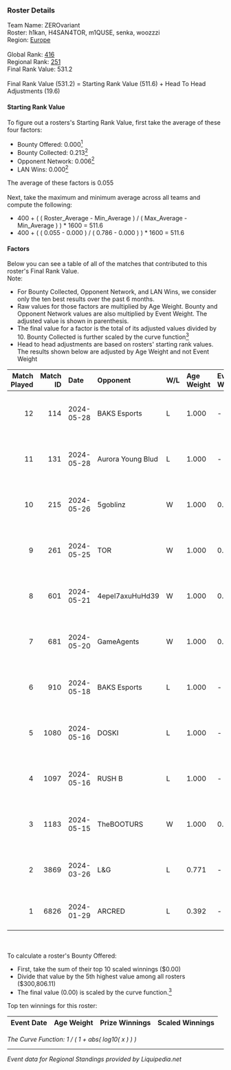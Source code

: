 ### Roster Details<br />
Team Name: ZEROvariant<br />
Roster: h1kan, H4SAN4TOR, m1QUSE, senka, woozzzi<br />
Region: [Europe]( ../standings_europe.md)<br />
<br />
Global Rank: [416](../standings_global.md)<br />
Regional Rank: [251]( ../standings_europe.md)<br />
Final Rank Value:  531.2<br />
<br />
Final Rank Value (531.2) = Starting Rank Value (511.6) + Head To Head Adjustments (19.6)<br />

#### Starting Rank Value<br />
To figure out a rosters's Starting Rank Value, first take the average of these four factors:<br />
- Bounty Offered: 0.000[<sup>1</sup>](#table2)
- Bounty Collected: 0.213[<sup>2</sup>](#table1)
- Opponent Network: 0.006[<sup>2</sup>](#table1)
- LAN Wins: 0.000[<sup>2</sup>](#table1)

The average of these factors is 0.055<br />
<br />
Next, take the maximum and minimum average across all teams and compute the following:<br />
- 400 + ( ( Roster_Average - Min_Average ) / ( Max_Average - Min_Average ) ) * 1600 = 511.6
- 400 + ( ( 0.055 - 0.000 ) / ( 0.786 - 0.000 ) ) * 1600 = 511.6


#### Factors<br />
Below you can see a table of all of the matches that contributed to this roster's Final Rank Value.<br />
Note:<br />

- For Bounty Collected, Opponent Network, and LAN Wins, we consider only the ten best results over the past 6 months.
- Raw values for those factors are multiplied by Age Weight. Bounty and Opponent Network values are also multiplied by Event Weight. The adjusted value is shown in parenthesis.
- The final value for a factor is the total of its adjusted values divided by 10. Bounty Collected is further scaled by the curve function[<sup>3</sup>](#curveFunction)
- Head to head adjustments are based on rosters' starting rank values. The results shown below are adjusted by Age Weight and not Event Weight
<span id="table1"></span><br />


| Match Played | Match ID | Date       | Opponent          | W/L | Age Weight | Event Weight | Bounty Collected | Opponent Network | LAN Wins  | H2H Adj. | Roster                                   |
| -: | -: | :- | :- | :- | :- | :- | :- | :- | :- | -: | :- |
|           12 |      114 | 2024-05-28 | BAKS Esports      | L   | 1.000      | -            | -                | -                | -         |   -12.64 | h1kan, H4SAN4TOR, m1QUSE, senka, woozzzi |
|           11 |      131 | 2024-05-28 | Aurora Young Blud | L   | 1.000      | -            | -                | -                | -         |    -6.12 | h1kan, H4SAN4TOR, m1QUSE, senka, woozzzi |
|           10 |      215 | 2024-05-26 | 5goblinz          | W   | 1.000      | 0.143        | 0.000 (0.000)    | 0.083 (0.012)    | 0 (0.000) |    14.82 | h1kan, H4SAN4TOR, m1QUSE, senka, woozzzi |
|            9 |      261 | 2024-05-25 | TOR               | W   | 1.000      | 0.143        | 0.014 (0.002)    | 0.196 (0.028)    | 0 (0.000) |    26.00 | h1kan, H4SAN4TOR, m1QUSE, senka, woozzzi |
|            8 |      601 | 2024-05-21 | 4epel7axuHuHd39   | W   | 1.000      | 0.143        | 0.000 (0.000)    | 0.055 (0.008)    | 0 (0.000) |    11.57 | gooddeph, h0s3k, h1kan, m1QUSE, senka    |
|            7 |      681 | 2024-05-20 | GameAgents        | W   | 1.000      | 0.143        | 0.000 (0.000)    | 0.054 (0.008)    | 0 (0.000) |    17.01 | gooddeph, h0s3k, h1kan, m1QUSE, senka    |
|            6 |      910 | 2024-05-18 | BAKS Esports      | L   | 1.000      | -            | -                | -                | -         |   -10.79 | h0s3k, h1kan, m1QUSE, senka, woozzzi     |
|            5 |     1080 | 2024-05-16 | DOSKI             | L   | 1.000      | -            | -                | -                | -         |   -19.46 | h0s3k, h1kan, m1QUSE, senka, woozzzi     |
|            4 |     1097 | 2024-05-16 | RUSH B            | L   | 1.000      | -            | -                | -                | -         |    -4.11 | h0s3k, h1kan, m1QUSE, senka, woozzzi     |
|            3 |     1183 | 2024-05-15 | TheBOOTURS        | W   | 1.000      | 0.143        | 0.000 (0.000)    | 0.055 (0.008)    | 0 (0.000) |    10.88 | h0s3k, h1kan, m1QUSE, senka, woozzzi     |
|            2 |     3869 | 2024-03-26 | L&G               | L   | 0.771      | -            | -                | -                | -         |    -5.31 | gr1ks, h1kan, m1QUSE, senka, ZetBest     |
|            1 |     6826 | 2024-01-29 | ARCRED            | L   | 0.392      | -            | -                | -                | -         |    -2.27 | 1NVISIBLEE, DSSj, Get_Jeka, shg, synyx   |

<br />
<span id="table2"></span><br />
To calculate a roster's Bounty Offered:<br />

- First, take the sum of their top 10 scaled winnings ($0.00)
- Divide that value by the 5th highest value among all rosters ($300,806.11)
- The final value (0.00) is scaled by the curve function.[<sup>3</sup>](#curveFunction)

Top ten winnings for this roster:<br />

| Event Date | Age Weight | Prize Winnings | Scaled Winnings |
| :- | -: | :- | :- |


<span id="curveFunction"></span>_The Curve Function: 1 / ( 1 + abs( log10( x ) ) )_<br />

---
_Event data for Regional Standings provided by Liquipedia.net_<br />
